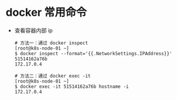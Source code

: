 # docker 常用命令

- 查看容器内部 ip

  ```shell
  # 方法一：通过 docker inspect
  [root@k8s-node-01 ~]
  $ docker inspect --format='{{.NetworkSettings.IPAddress}}' 51514162a76b
  172.17.0.4
  
  # 方法二：通过 docker exec -it
  [root@k8s-node-01 ~]
  $ docker exec -it 51514162a76b hostname -i
  172.17.0.4
  ```

  
